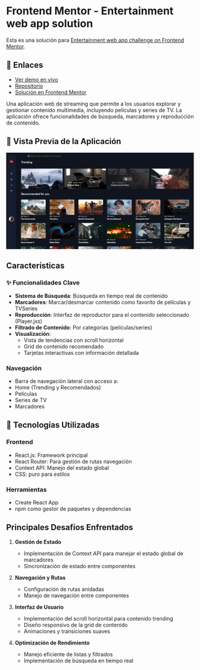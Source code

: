 # Frontend Mentor - Entertainment web app solution

Esta es una solución para [Entertainment web app challenge on Frontend Mentor](https://www.frontendmentor.io/challenges/entertainment-web-app-J-UhgAW1X).

## 🔗 Enlaces

- [Ver demo en vivo](https://JCJetz.github.io/entertaiment_web_FM/)
- [Repositorio](https://github.com/JCJetz/entertaiment_web_FM)
- [Solución en Frontend Mentor](https://www.frontendmentor.io/solutions/TU-SOLUCION)

Una aplicación web de streaming que permite a los usuarios explorar y gestionar contenido multimedia, incluyendo películas y series de TV. La aplicación ofrece funcionalidades de búsqueda, marcadores y reproducción de contenido.


## 👀 Vista Previa de la Aplicación
![Vista previa de la aplicación](./src/assets/github_cap.png)

## Características 

### ✨ Funcionalidades Clave

- **Sistema de Búsqueda**: Búsqueda en tiempo real de contenido
- **Marcadores**: Marcar/desmarcar contenido como favorito de películas y TVSeries
- **Reproducción**: Interfaz de reproductor para el contenido seleccionado (Player.jxs)
- **Filtrado de Contenido**: Por categorías (películas/series)
- **Visualización**: 
  - Vista de tendencias con scroll horizontal
  - Grid de contenido recomendado
  - Tarjetas interactivas con información detallada

### Navegación
  - Barra de navegación lateral con acceso a:
  - Home (Trending y Recomendados)
  - Películas
  - Series de TV
  - Marcadores

## 🚀 Tecnologías Utilizadas

### Frontend
- React.js: Framework principal
- React Router: Para gestión de rutas navegación
- Context API: Manejo del estado global
- CSS: puro para estilos

### Herramientas
- Create React App
- npm como gestor de paquetes y dependencias


## Principales Desafíos Enfrentados

1. **Gestión de Estado**
   - Implementación de Context API para manejar el estado global de marcadores
   - Sincronización de estado entre componentes

2. **Navegación y Rutas**
   - Configuración de rutas anidadas
   - Manejo de navegación entre componentes

3. **Interfaz de Usuario**
   - Implementación del scroll horizontal para contenido trending
   - Diseño responsivo de la grid de contenido
   - Animaciones y transiciones suaves

4. **Optimización de Rendimiento**
   - Manejo eficiente de listas y filtrados
   - Implementación de búsqueda en tiempo real








